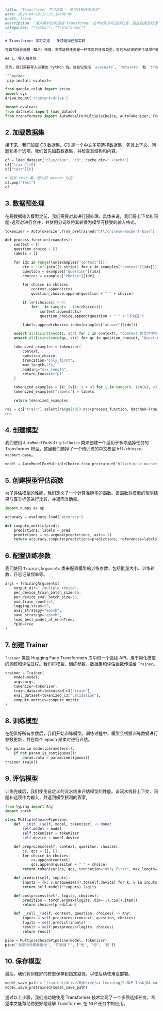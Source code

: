 ```markdown
---
title: "Transformer 学习之路 - 多项选择任务实现"
date: 2024-04-19T17:35:18+08:00
draft: false
description: "深入解析如何使用 Transformer 技术实现多项选择任务，涵盖数据预处理、模型训练与评估等关键步骤。"
categories: ["Python", "Transformer"]
---

# Transformer 学习之路 - 多项选择任务实现

在自然语言处理（NLP）领域，多项选择任务是一种常见的任务类型，旨在从给定的多个选项中选择最合适的答案。本文将深入探讨如何使用 Transformer 技术实现多项选择任务，并详细分析其中的技术原理和实现步骤。

## 1. 导入相关包

首先，我们需要导入必要的 Python 包。这些包包括 `evaluate`、`datasets` 和 `transformers`，它们分别用于评估模型性能、加载数据集以及构建和训练 Transformer 模型。

```python
!pip install evaluate

from google.colab import drive
import sys
drive.mount('/content/drive')

import evaluate
from datasets import load_dataset
from transformers import AutoModelForMultipleChoice, AutoTokenizer, TrainingArguments, Trainer
```

## 2. 加载数据集

接下来，我们加载 C3 数据集。C3 是一个中文多项选择数据集，包含上下文、问题和多个选项。我们首先加载数据集，并检查其结构和内容。

```python
c3 = load_dataset("clue/clue", "c3", cache_dir="./cache")
c3["train"][0]
c3['test'][0]

# 剔除 test 集，因为其 answer 为空
c3.pop("test")
c3
```

## 3. 数据预处理

在将数据输入模型之前，我们需要对其进行预处理。具体来说，我们将上下文和问题-选项对进行合并，并使用分词器将其转换为模型可接受的输入格式。

```python
tokenizer = AutoTokenizer.from_pretrained("hfl/chinese-macbert-base")

def process_function(examples):
    context = []
    question_choice = []
    labels = []

    for idx in range(len(examples["context"])):
        ctx = "\n".join([c.strip() for c in examples["context"][idx]]) if isinstance(examples["context"][idx], list) else examples["context"][idx].strip()
        question = examples["question"][idx]
        choices = examples["choice"][idx]

        for choice in choices:
            context.append(ctx)
            question_choice.append(question + " " + choice)

        if len(choices) < 4:
            for _ in range(4 - len(choices)):
                context.append(ctx)
                question_choice.append(question + " " + "不知道")

        labels.append(choices.index(examples["answer"][idx]))

    assert all(isinstance(c, str) for c in context), "Context 包含非字符串值"
    assert all(isinstance(qc, str) for qc in question_choice), "Question_choice 包含非字符串值"

    tokenized_examples = tokenizer(
        context,
        question_choice,
        truncation="only_first",
        max_length=256,
        padding="max_length",
        return_tensors="pt"
    )

    tokenized_examples = {k: [v[i: i + 4] for i in range(0, len(v), 4)] for k, v in tokenized_examples.items()}
    tokenized_examples["labels"] = labels

    return tokenized_examples

res = c3["train"].select(range(10)).map(process_function, batched=True)
res
```

## 4. 创建模型

我们使用 `AutoModelForMultipleChoice` 类来创建一个适用于多项选择任务的 Transformer 模型。这里我们选择了一个预训练的中文模型 `hfl/chinese-macbert-base`。

```python
model = AutoModelForMultipleChoice.from_pretrained("hfl/chinese-macbert-base")
```

## 5. 创建模型评估函数

为了评估模型的性能，我们定义了一个计算准确率的函数。该函数将模型的预测结果与真实标签进行比较，并返回准确率。

```python
import numpy as np

accuracy = evaluate.load("accuracy")

def compute_metric(pred):
    predictions, labels = pred
    predictions = np.argmax(predictions, axis=-1)
    return accuracy.compute(predictions=predictions, references=labels)
```

## 6. 配置训练参数

我们使用 `TrainingArguments` 类来配置模型的训练参数，包括批量大小、训练轮数、日志记录频率等。

```python
args = TrainingArguments(
    output_dir="./muliple_choice",
    per_device_train_batch_size=16,
    per_device_eval_batch_size=16,
    num_train_epochs=1,
    logging_steps=50,
    eval_strategy="epoch",
    save_strategy="epoch",
    load_best_model_at_end=True,
    fp16=True
)
```

## 7. 创建 Trainer

`Trainer` 类是 Hugging Face Transformers 库中的一个高级 API，用于简化模型的训练和评估过程。我们将模型、训练参数、数据集和评估函数传递给 `Trainer`。

```python
trainer = Trainer(
    model=model,
    args=args,
    tokenizer=tokenizer,
    train_dataset=tokenized_c3["train"],
    eval_dataset=tokenized_c3["validation"],
    compute_metrics=compute_metric
)
```

## 8. 训练模型

在配置好所有参数后，我们开始训练模型。训练过程中，模型会根据训练数据进行参数更新，并在每个 epoch 结束时进行评估。

```python
for param in model.parameters():
    if not param.is_contiguous():
        param.data = param.contiguous()
trainer.train()
```

## 9. 评估模型

训练完成后，我们使用自定义的流水线来评估模型的性能。该流水线将上下文、问题和选项作为输入，并返回模型预测的答案。

```python
from typing import Any
import torch

class MultipleChoicePipeline:
    def __init__(self, model, tokenizer) -> None:
        self.model = model
        self.tokenizer = tokenizer
        self.device = model.device

    def preprocess(self, context, quesiton, choices):
        cs, qcs = [], []
        for choice in choices:
            cs.append(context)
            qcs.append(quesiton + " " + choice)
        return tokenizer(cs, qcs, truncation="only_first", max_length=256, return_tensors="pt")

    def predict(self, inputs):
        inputs = {k: v.unsqueeze(0).to(self.device) for k, v in inputs.items()}
        return self.model(**inputs).logits

    def postprocess(self, logits, choices):
        predition = torch.argmax(logits, dim=-1).cpu().item()
        return choices[predition]

    def __call__(self, context, question, choices) -> Any:
        inputs = self.preprocess(context, question, choices)
        logits = self.predict(inputs)
        result = self.postprocess(logits, choices)
        return result

pipe = MultipleChoicePipeline(model, tokenizer)
pipe("我爱你你却爱着他", "你爱谁？", ["他", "你", "我"])
```

## 10. 保存模型

最后，我们将训练好的模型保存到指定路径，以便后续使用或部署。

```python
model_save_path = "/content/drive/MyDrive/ai-learning/2.NLP Task/04-multiple-choice/model"
model.save_pretrained(model_save_path)
```

通过以上步骤，我们成功地使用 Transformer 技术实现了一个多项选择任务。希望本文能帮助你更好地理解 Transformer 在 NLP 任务中的应用。
```